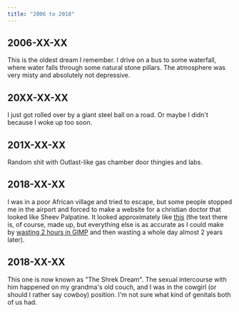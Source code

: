 ```yaml
---
title: "2006 to 2018"
---
```


## 2006-XX-XX

This is the oldest dream I remember. I drive on a bus to some
waterfall, where water falls through some natural stone pillars. The
atmosphere was very misty and absolutely not depressive.

## 20XX-XX-XX

I just got rolled over by a giant steel ball on a road. Or maybe I
didn't because I woke up too soon.

## 201X-XX-XX

Random shit with Outlast-like gas chamber door thingies and labs.

## 2018-XX-XX

I was in a poor African village and tried to escape, but some people
stopped me in the airport and forced to make a website for a christian
doctor that looked like Sheev Palpatine. It looked approximately like
[this] (the text there is, of course, made up, but everything else is
as accurate as I could make by [wasting 2 hours in GIMP] and then
wasting a whole day almost 2 years later).

[this]: /extra/baako/
[wasting 2 hours in GIMP]: https://i.imgur.com/zIz70b9.jpg

## 2018-XX-XX

This one is now known as "The Shrek Dream". The sexual intercourse
with him happened on my grandma's old couch, and I was in the cowgirl
(or should I rather say cowboy) position. I'm not sure what kind of
genitals both of us had.
